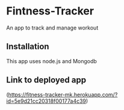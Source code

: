 # Fintness-Tracker

<p>An app to track and manage workout</p>

## Installation
<p>This app uses node.js and Mongodb</p>

## Link to deployed app
(https://fitness-tracker-mk.herokuapp.com/?id=5e9d21cc20318f00177a4c39)
